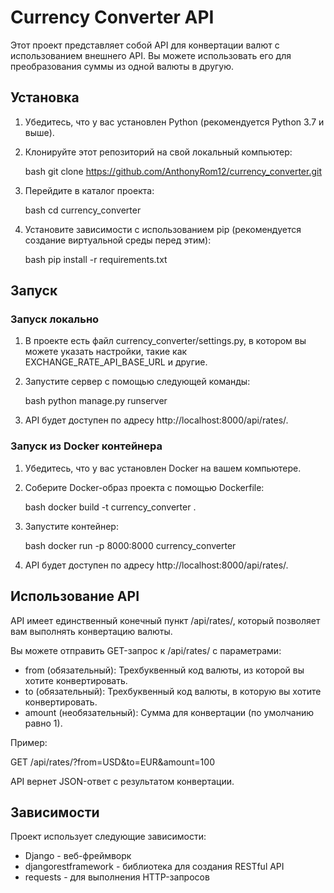 # Currency Converter API

Этот проект представляет собой API для конвертации валют с использованием внешнего API. Вы можете использовать его для преобразования суммы из одной валюты в другую.

## Установка

1. Убедитесь, что у вас установлен Python (рекомендуется Python 3.7 и выше).
2. Клонируйте этот репозиторий на свой локальный компьютер:

   bash
   git clone https://github.com/AnthonyRom12/currency_converter.git

3. Перейдите в каталог проекта:

   bash
   cd currency_converter
   

4. Установите зависимости с использованием pip (рекомендуется создание виртуальной среды перед этим):

   bash
   pip install -r requirements.txt
   

## Запуск

### Запуск локально

1. В проекте есть файл currency_converter/settings.py, в котором вы можете указать настройки, такие как EXCHANGE_RATE_API_BASE_URL и другие.
2. Запустите сервер с помощью следующей команды:

   bash
   python manage.py runserver
   

3. API будет доступен по адресу http://localhost:8000/api/rates/.

### Запуск из Docker контейнера

1. Убедитесь, что у вас установлен Docker на вашем компьютере.
2. Соберите Docker-образ проекта с помощью Dockerfile:

   bash
   docker build -t currency_converter .
   

3. Запустите контейнер:

   bash
   docker run -p 8000:8000 currency_converter
   

4. API будет доступен по адресу http://localhost:8000/api/rates/.

## Использование API

API имеет единственный конечный пункт /api/rates/, который позволяет вам выполнять конвертацию валюты.

Вы можете отправить GET-запрос к /api/rates/ с параметрами:

- from (обязательный): Трехбуквенный код валюты, из которой вы хотите конвертировать.
- to (обязательный): Трехбуквенный код валюты, в которую вы хотите конвертировать.
- amount (необязательный): Сумма для конвертации (по умолчанию равно 1).

Пример:


GET /api/rates/?from=USD&to=EUR&amount=100


API вернет JSON-ответ с результатом конвертации.

## Зависимости

Проект использует следующие зависимости:

- Django - веб-фреймворк
- djangorestframework - библиотека для создания RESTful API
- requests - для выполнения HTTP-запросов
